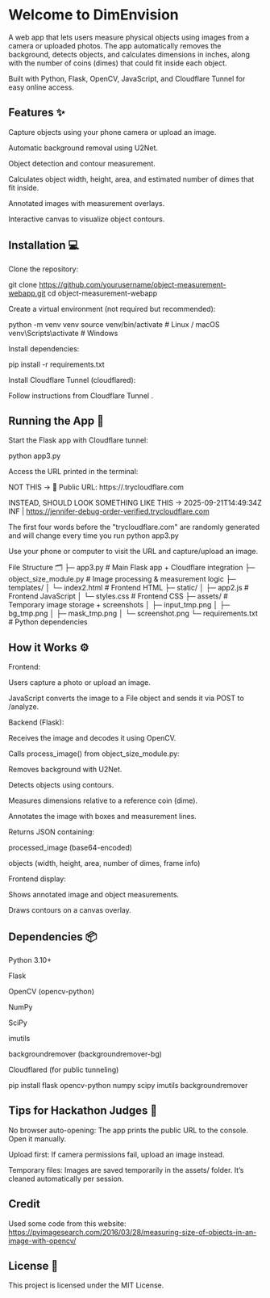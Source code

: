 # Welcome to DimEnvision

A web app that lets users measure physical objects using images from a camera or uploaded photos. The app automatically removes the background, detects objects, and calculates dimensions in inches, along with the number of coins (dimes) that could fit inside each object.

Built with Python, Flask, OpenCV, JavaScript, and Cloudflare Tunnel for easy online access.

## Features ✨

Capture objects using your phone camera or upload an image.

Automatic background removal using U2Net.

Object detection and contour measurement.

Calculates object width, height, area, and estimated number of dimes that fit inside.

Annotated images with measurement overlays.

Interactive canvas to visualize object contours.

## Installation 💻

Clone the repository:

git clone https://github.com/yourusername/object-measurement-webapp.git
cd object-measurement-webapp


Create a virtual environment (not required but recommended):

python -m venv venv
source venv/bin/activate  # Linux / macOS
venv\Scripts\activate     # Windows


Install dependencies:

pip install -r requirements.txt


Install Cloudflare Tunnel (cloudflared):

Follow instructions from Cloudflare Tunnel
.

## Running the App 🚀

Start the Flask app with Cloudflare tunnel:

python app3.py


Access the URL printed in the terminal:

NOT THIS -> 🚀 Public URL: https://<random-subdomain>.trycloudflare.com

INSTEAD, SHOULD LOOK SOMETHING LIKE THIS -> 2025-09-21T14:49:34Z INF |  https://jennifer-debug-order-verified.trycloudflare.com

The first four words before the "trycloudflare.com" are randomly generated and will change every time you run python app3.py


Use your phone or computer to visit the URL and capture/upload an image.

File Structure 🗂️
├─ app3.py                  # Main Flask app + Cloudflare integration
├─ object_size_module.py    # Image processing & measurement logic
├─ templates/
│   └─ index2.html          # Frontend HTML
├─ static/
│   ├─ app2.js              # Frontend JavaScript
│   └─ styles.css           # Frontend CSS
├─ assets/                  # Temporary image storage + screenshots
│   ├─ input_tmp.png
│   ├─ bg_tmp.png
│   ├─ mask_tmp.png
│   └─ screenshot.png
└─ requirements.txt         # Python dependencies

## How it Works ⚙️

Frontend:

Users capture a photo or upload an image.

JavaScript converts the image to a File object and sends it via POST to /analyze.

Backend (Flask):

Receives the image and decodes it using OpenCV.

Calls process_image() from object_size_module.py:

Removes background with U2Net.

Detects objects using contours.

Measures dimensions relative to a reference coin (dime).

Annotates the image with boxes and measurement lines.

Returns JSON containing:

processed_image (base64-encoded)

objects (width, height, area, number of dimes, frame info)

Frontend display:

Shows annotated image and object measurements.

Draws contours on a canvas overlay.

## Dependencies 📦

Python 3.10+

Flask

OpenCV (opencv-python)

NumPy

SciPy

imutils

backgroundremover (backgroundremover-bg)

Cloudflared (for public tunneling)

pip install flask opencv-python numpy scipy imutils backgroundremover

## Tips for Hackathon Judges 🎯

No browser auto-opening: The app prints the public URL to the console. Open it manually.

Upload first: If camera permissions fail, upload an image instead.

Temporary files: Images are saved temporarily in the assets/ folder. It’s cleaned automatically per session.

## Credit
Used some code from this website: https://pyimagesearch.com/2016/03/28/measuring-size-of-objects-in-an-image-with-opencv/

## License 📜

This project is licensed under the MIT License.
